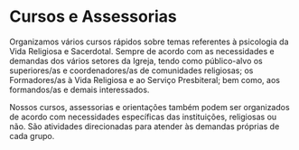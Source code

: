 # Cursos e Assessorias

Organizamos vários cursos rápidos sobre temas referentes à psicologia da Vida
Religiosa e Sacerdotal. Sempre de acordo com as necessidades e demandas dos
vários setores da Igreja, tendo como público-alvo os superiores/as
e coordenadores/as de comunidades religiosas; os Formadores/as à Vida Religiosa
e ao Serviço Presbiteral; bem como, aos formandos/as e demais interessados. 

Nossos cursos, assessorias e orientações também podem ser organizados de acordo
com necessidades específicas das instituições, religiosas ou não. São
atividades direcionadas para atender às demandas próprias de cada grupo. 

